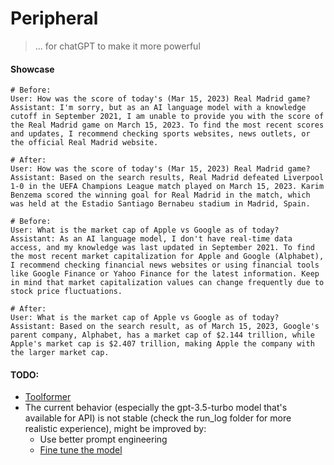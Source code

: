 # Peripheral
> ... for chatGPT to make it more powerful

#### Showcase

```
# Before:
User: How was the score of today's (Mar 15, 2023) Real Madrid game?
Assistant: I'm sorry, but as an AI language model with a knowledge cutoff in September 2021, I am unable to provide you with the score of the Real Madrid game on March 15, 2023. To find the most recent scores and updates, I recommend checking sports websites, news outlets, or the official Real Madrid website.

# After:
User: How was the score of today's (Mar 15, 2023) Real Madrid game?
Assistant: Based on the search results, Real Madrid defeated Liverpool 1-0 in the UEFA Champions League match played on March 15, 2023. Karim Benzema scored the winning goal for Real Madrid in the match, which was held at the Estadio Santiago Bernabeu stadium in Madrid, Spain.
```

```
# Before:
User: What is the market cap of Apple vs Google as of today?
Assistant: As an AI language model, I don't have real-time data access, and my knowledge was last updated in September 2021. To find the most recent market capitalization for Apple and Google (Alphabet), I recommend checking financial news websites or using financial tools like Google Finance or Yahoo Finance for the latest information. Keep in mind that market capitalization values can change frequently due to stock price fluctuations.

# After:
User: What is the market cap of Apple vs Google as of today?
Assistant: Based on the search result, as of March 15, 2023, Google's parent company, Alphabet, has a market cap of $2.144 trillion, while Apple's market cap is $2.407 trillion, making Apple the company with the larger market cap.
```

#### TODO:
- [Toolformer](https://arxiv.org/abs/2302.04761)
- The current behavior (especially the gpt-3.5-turbo model that's available for API) is not stable (check the run_log folder for more realistic experience), might be improved by:
    - Use better prompt engineering
    - [Fine tune the model](https://platform.openai.com/docs/guides/fine-tuning)